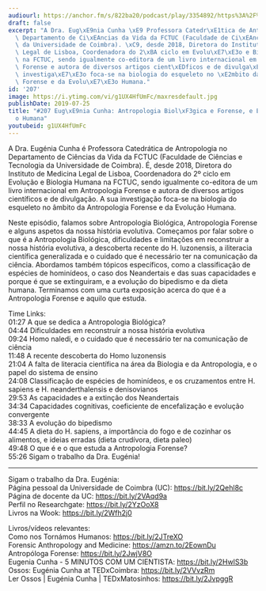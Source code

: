 ```yaml
---
audiourl: https://anchor.fm/s/822ba20/podcast/play/3354892/https%3A%2F%2Fd3ctxlq1ktw2nl.cloudfront.net%2Fproduction%2F2019-4-24%2F15848708-44100-2-6086dabb7ad87.m4a
draft: false
excerpt: "A Dra. Eug\xE9nia Cunha \xE9 Professora Catedr\xE1tica de Antropologia no\
  \ Departamento de Ci\xEAncias da Vida da FCTUC (Faculdade de Ci\xEAncias e Tecnologia\
  \ da Universidade de Coimbra). \xC9, desde 2018, Diretora do Instituto de Medicina\
  \ Legal de Lisboa, Coordenadora do 2\xBA ciclo em Evolu\xE7\xE3o e Biologia Humana\
  \ na FCTUC, sendo igualmente co-editora de um livro internacional em Antropologia\
  \ Forense e autora de diversos artigos cient\xEDficos e de divulga\xE7\xE3o. A sua\
  \ investiga\xE7\xE3o foca-se na biologia do esqueleto no \xE2mbito da Antropologia\
  \ Forense e da Evolu\xE7\xE3o Humana."
id: '207'
image: https://i.ytimg.com/vi/g1UX4HfUmFc/maxresdefault.jpg
publishDate: 2019-07-25
title: "#207 Eug\xE9nia Cunha: Antropologia Biol\xF3gica e Forense, e Evolu\xE7\xE3\
  o Humana"
youtubeid: g1UX4HfUmFc
---
```

<div class="timelinks">

A Dra. Eugénia Cunha é Professora Catedrática de Antropologia no Departamento de Ciências da Vida da FCTUC (Faculdade de Ciências e Tecnologia da Universidade de Coimbra). É, desde 2018, Diretora do Instituto de Medicina Legal de Lisboa, Coordenadora do 2º ciclo em Evolução e Biologia Humana na FCTUC, sendo igualmente co-editora de um livro internacional em Antropologia Forense e autora de diversos artigos científicos e de divulgação. A sua investigação foca-se na biologia do esqueleto no âmbito da Antropologia Forense e da Evolução Humana.

Neste episódio, falamos sobre Antropologia Biológica, Antropologia Forense e alguns aspetos da nossa história evolutiva. Começamos por falar sobre o que é a Antropologia Biológica, dificuldades e limitações em reconstruir a nossa história evolutiva, a descoberta recente do H. luzonensis, a iliteracia científica generalizada e o cuidado que é necessário ter na comunicação da ciência. Abordamos também tópicos específicos, como a classificação de espécies de hominídeos, o caso dos Neandertais e das suas capacidades e porque é que se extinguiram, e a evolução do bipedismo e da dieta humana. Terminamos com uma curta exposição acerca do que é a Antropologia Forense e aquilo que estuda.

Time Links:  
<time>01:27</time> A que se dedica a Antropologia Biológica?  
<time>04:44</time> Dificuldades em reconstruir a nossa história evolutiva  
<time>09:24</time> Homo naledi, e o cuidado que é necessário ter na comunicação de ciência  
<time>11:48</time> A recente descoberta do Homo luzonensis     
<time>21:04</time> A falta de literacia científica na área da Biologia e da Antropologia, e o papel do sistema de ensino  
<time>24:08</time> Classificação de espécies de hominídeos, e os cruzamentos entre H. sapiens e H. neanderthalensis e denisovianos                                              
<time>29:53</time> As capacidades e a extinção dos Neandertais                                                  
<time>34:34</time> Capacidades cognitivas, coeficiente de encefalização e evolução convergente                                          
<time>38:33</time> A evolução do bipedismo  
<time>44:45</time> A dieta do H. sapiens, a importância do fogo e de cozinhar os alimentos, e ideias erradas (dieta crudívora, dieta paleo)  
<time>49:48</time> O que é e o que estuda a Antropologia Forense?                                                
<time>55:26</time> Sigam o trabalho da Dra. Eugénia!

---

Sigam o trabalho da Dra. Eugénia:  
Página pessoal da Universidade de Coimbra (UC): https://bit.ly/2Qehl8c  
Página de docente da UC: https://bit.ly/2VAqd9a  
Perfil no Researchgate: https://bit.ly/2YzOoX8  
Livros na Wook: https://bit.ly/2Wfh2j0

Livros/vídeos relevantes:  
Como nos Tornámos Humanos: https://bit.ly/2JTreXO  
Forensic Anthropology and Medicine: https://amzn.to/2EownDu  
Antropóloga Forense: https://bit.ly/2JwjV8O  
Eugenia Cunha - 5 MINUTOS COM UM CIENTISTA: https://bit.ly/2HwlS3b  
Ossos: Eugénia Cunha at TEDxCoimbra: https://bit.ly/2VVvzRm  
Ler Ossos | Eugénia Cunha | TEDxMatosinhos: https://bit.ly/2JvpggR
</div>

